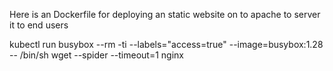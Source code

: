 Here is an Dockerfile for deploying an static website on to apache to server it to end users 

kubectl run busybox --rm -ti --labels="access=true" --image=busybox:1.28 -- /bin/sh
wget --spider --timeout=1 nginx
